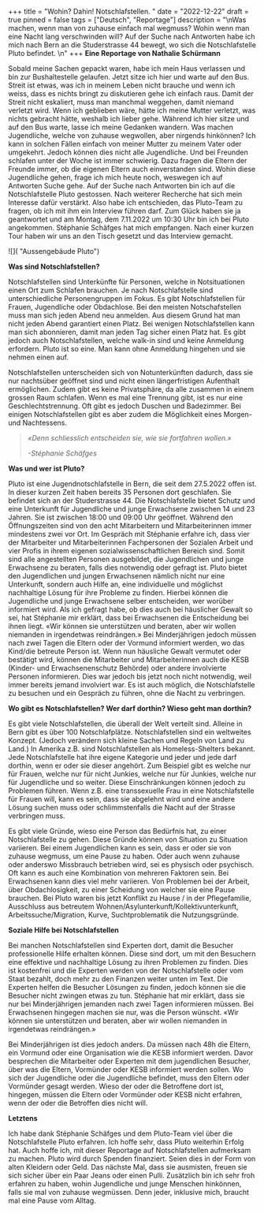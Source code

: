 +++
title = "Wohin? Dahin! Notschlafstellen. "
date = "2022-12-22"
draft = true
pinned = false
tags = ["Deutsch", "Reportage"]
description = "\nWas machen, wenn man von zuhause einfach mal wegmuss? Wohin wenn man eine Nacht lang verschwinden will? Auf der Suche nach Antworten habe ich mich nach Bern an die Studerstrasse 44 bewegt, wo sich die Notschlafstelle Pluto befindet. \n"
+++
**Eine Reportage von Nathalie Schürmann**

Sobald meine Sachen gepackt waren, habe ich mein Haus verlassen und bin zur Bushaltestelle gelaufen. Jetzt sitze ich hier und warte auf den Bus. Streit ist etwas, was ich in meinem Leben nicht brauche und wenn ich weiss, dass es nichts bringt zu diskutieren gehe ich einfach raus. Damit der Streit nicht eskaliert, muss man manchmal weggehen, damit niemand verletzt wird. Wenn ich geblieben wäre, hätte ich meine Mutter verletzt, was nichts gebracht hätte, weshalb ich lieber gehe. Während ich hier sitze und auf den Bus warte, lasse ich meine Gedanken wandern. Was machen Jugendliche, welche von zuhause wegwollen, aber nirgends hinkönnen? Ich kann in solchen Fällen einfach von meiner Mutter zu meinem Vater oder umgekehrt. Jedoch können dies nicht alle Jugendliche. Und bei Freunden schlafen unter der Woche ist immer schwierig. Dazu fragen die Eltern der Freunde immer, ob die eigenen Eltern auch einverstanden sind. Wohin diese Jugendliche gehen, frage ich mich heute noch, weswegen ich auf Antworten Suche gehe. 
Auf der Suche nach Antworten bin ich auf die Notschlafstelle Pluto gestossen. Nach weiterer Recherche hat sich mein Interesse dafür verstärkt. Also habe ich entschieden, das Pluto-Team zu fragen, ob ich mit ihm ein Interview führen darf. Zum Glück haben sie ja geantwortet und am Montag, dem 7.11.2022 um 10:30 Uhr bin ich bei Pluto angekommen. Stéphanie Schäfges hat mich empfangen. Nach einer kurzen Tour haben wir uns an den Tisch gesetzt und das Interview gemacht.  

![]( "Aussengebäude Pluto")

**Was sind Notschlafstellen?**

Notschlafstellen sind Unterkünfte für Personen, welche in Notsituationen einen Ort zum Schlafen brauchen. Je nach Notschlafstelle sind unterschiedliche Personengruppen im Fokus. Es gibt Notschlafstellen für Frauen, Jugendliche oder Obdachlose. Bei den meisten Notschafstellen muss man sich jeden Abend neu anmelden. Aus diesem Grund hat man nicht jeden Abend garantiert einen Platz. Bei wenigen Notschlafstellen kann man sich abonnieren, damit man jeden Tag sicher einen Platz hat. Es gibt jedoch auch Notschlafstellen, welche walk-in sind und keine Anmeldung erfordern. Pluto ist so eine. Man kann ohne Anmeldung hingehen und sie nehmen einen auf. 

Notschlafstellen unterscheiden sich von Notunterkünften dadurch, dass sie nur nachtsüber geöffnet sind und nicht einen längerfristigen Aufenthalt ermöglichen. Zudem gibt es keine Privatsphäre, da alle zusammen in einem grossen Raum schlafen. Wenn es mal eine Trennung gibt, ist es nur eine Geschlechtstrennung. Oft gibt es jedoch Duschen und Badezimmer. Bei einigen Notschlafstellen gibt es aber zudem die Möglichkeit eines Morgen- und Nachtessens. 

> *«Denn schliesslich entscheiden sie, wie sie fortfahren wollen.»*
>
> *\-Stéphanie Schäfges*

**Was und wer ist Pluto?**

Pluto ist eine Jugendnotschlafstelle in Bern, die seit dem 27.5.2022 offen ist. In dieser kurzen Zeit haben bereits 35 Personen dort geschlafen. Sie befindet sich an der Studerstrasse 44. Die Notschlafstelle bietet Schutz und eine Unterkunft für Jugendliche und junge Erwachsene zwischen 14 und 23 Jahren. Sie ist zwischen 18:00 und 09:00 Uhr geöffnet. Während den Öffnungszeiten sind von den acht Mitarbeitern und Mitarbeiterinnen immer mindestens zwei vor Ort. Im Gespräch mit Stéphanie erfahre ich, dass vier der Mitarbeiter und Mitarbeiterinnen Fachpersonen der Sozialen Arbeit und vier Profis in ihrem eigenen sozialwissenschaftlichen Bereich sind. Somit sind alle angestellten Personen ausgebildet, die Jugendlichen und junge Erwachsene zu beraten, falls dies notwendig oder gefragt ist. Pluto bietet den Jugendlichen und jungen Erwachsenen nämlich nicht nur eine Unterkunft, sondern auch Hilfe an, eine individuelle und möglichst nachhaltige Lösung für ihre Probleme zu finden. Hierbei können die Jugendliche und junge Erwachsene selber entscheiden, wer worüber informiert wird. Als ich gefragt habe, ob dies auch bei häuslicher Gewalt so sei, hat Stéphanie mir erklärt, dass bei Erwachsenen die Entscheidung bei ihnen liegt. «Wir können sie unterstützen und beraten, aber wir wollen niemanden in irgendetwas reindrängen.» Bei Minderjährigen jedoch müssen nach zwei Tagen die Eltern oder der Vormund informiert werden, wo das Kind/die betreute Person ist. Wenn nun häusliche Gewalt vermutet oder bestätigt wird, können die Mitarbeiter und Mitarbeiterinnen auch die KESB (Kinder- und Erwachsenenschutz Behörde) oder andere involvierte Personen informieren. Dies war jedoch bis jetzt noch nicht notwendig, weil immer bereits jemand involviert war. Es ist auch möglich, die Notschlafstelle zu besuchen und ein Gespräch zu führen, ohne die Nacht zu verbringen. 

**Wo gibt es Notschlafstellen? Wer darf dorthin? Wieso geht man dorthin?**

Es gibt viele Notschlafstellen, die überall der Welt verteilt sind. Alleine in Bern gibt es über 100 Notschlafplätze. Notschlafstellen sind ein weltweites Konzept. (Jedoch verändern sich kleine Sachen und Regeln von Land zu Land.) In Amerika z.B. sind Notschlafstellen als Homeless-Shelters bekannt. Jede Notschlafstelle hat ihre eigene Kategorie und jeder und jede darf dorthin, wenn er oder sie dieser angehört. Zum Beispiel gibt es welche nur für Frauen, welche nur für nicht Junkies, welche nur für Junkies, welche nur für Jugendliche und so weiter. Diese Einschränkungen können jedoch zu Problemen führen. Wenn z.B. eine transsexuelle Frau in eine Notschlafstelle für Frauen will, kann es sein, dass sie abgelehnt wird und eine andere Lösung suchen muss oder schlimmstenfalls die Nacht auf der Strasse verbringen muss. 

Es gibt viele Gründe, wieso eine Person das Bedürfnis hat, zu einer Notschlafstelle zu gehen. Diese Gründe können von Situation zu Situation variieren. Bei einem Jugendlichen kann es sein, dass er oder sie von zuhause wegmuss, um eine Pause zu haben. Oder auch wenn zuhause oder anderswo Missbrauch betrieben wird, sei es physisch oder psychisch. Oft kann es auch eine Kombination von mehreren Faktoren sein. Bei Erwachsenen kann dies viel mehr variieren. Von Problemen bei der Arbeit, über Obdachlosigkeit, zu einer Scheidung von welcher sie eine Pause brauchen. Bei Pluto waren bis jetzt Konflikt zu Hause / in der Pflegefamilie, Ausschluss aus betreutem Wohnen/Asylunterkunft/Kollektivunterkunft, Arbeitssuche/Migration, Kurve, Suchtproblematik die Nutzungsgründe. 

**Soziale Hilfe bei Notschlafstellen**

Bei manchen Notschlafstellen sind Experten dort, damit die Besucher professionelle Hilfe erhalten können. Diese sind dort, um mit den Besuchern eine effektive und nachhaltige Lösung zu ihren Problemen zu finden. Dies ist kostenfrei und die Experten werden von der Notschlafstelle oder vom Staat bezahlt, doch mehr zu den Finanzen weiter unten im Text. Die Experten helfen die Besucher Lösungen zu finden, jedoch können sie die Besucher nicht zwingen etwas zu tun. Stéphanie hat mir erklärt, dass sie nur bei Minderjährigen jemanden nach zwei Tagen informieren müssen. Bei Erwachsenen hingegen machen sie nur, was die Person wünscht. «Wir können sie unterstützen und beraten, aber wir wollen niemanden in irgendetwas reindrängen.»

Bei Minderjährigen ist dies jedoch anders. Da müssen nach 48h die Eltern, ein Vormund oder eine Organisation wie die KESB informiert werden. Davor besprechen die Mitarbeiter oder Experten mit dem jugendlichen Besucher, über was die Eltern, Vormünder oder KESB informiert werden sollen. Wo sich der Jugendliche oder die Jugendliche befindet, muss den Eltern oder Vormünder gesagt werden. Wieso der oder die Betroffene dort ist, hingegen, müssen die Eltern oder Vormünder oder KESB nicht erfahren, wenn der oder die Betroffen dies nicht will.

**Letztens**

Ich habe dank Stéphanie Schäfges und dem Pluto-Team viel über die Notschlafstelle Pluto erfahren. Ich hoffe sehr, dass Pluto weiterhin Erfolg hat. Auch hoffe ich, mit dieser Reportage auf Notschlafstellen aufmerksam zu machen. Pluto wird durch Spenden finanziert. Seien dies in der Form von alten Kleidern oder Geld. Das nächste Mal, dass sie ausmisten, freuen sie sich sicher über ein Paar Jeans oder einen Pulli. Zusätzlich bin ich sehr froh erfahren zu haben, wohin Jugendliche und junge Menschen hinkönnen, falls sie mal von zuhause wegmüssen. Denn jeder, inklusive mich, braucht mal eine Pause vom Alltag.